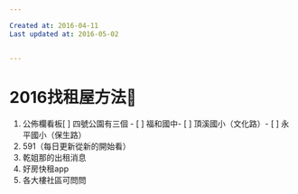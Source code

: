 ```yaml
---

Created at: 2016-04-11
Last updated at: 2016-05-02


---
```


# 2016找租屋方法🐽


1. 公佈欄看板[ ] 四號公園有三個 - [ ] 福和國中- [ ] 頂溪國小（文化路）- [ ] 永平國小（保生路）
2. 591（每日更新從新的開始看）
3. 乾姐那的出租消息
4. 好房快租app
5. 各大樓社區可問問

